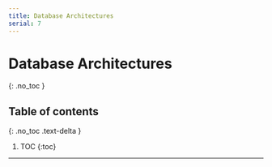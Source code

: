 ```yaml
---
title: Database Architectures
serial: 7
---
```


# Database Architectures
{: .no_toc }

## Table of contents
{: .no_toc .text-delta }

1. TOC
{:toc}

***